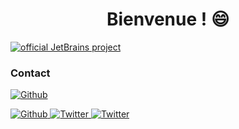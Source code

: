 <h1 align="center">Bienvenue ! 😄</h1>

[![official JetBrains project](http://jb.gg/badges/official.svg)](https://www.jetbrains.com/)

### Contact
[![Github](https://img.shields.io/badge/GitHub-%2312100E.svg?&style=for-the-badge&logo=Github&logoColor=white)](https://github.com/GaetanOff)
<p>
  <a href="https://github.com/GaetanOff" target="_blank">
    <img alt="Github" src="https://img.shields.io/badge/GitHub-%2312100E.svg?&style=for-the-badge&logo=Github&logoColor=white" />
  </a> 
  <a href="https://twitter.com/Gaetan_Off" target="_blank">
    <img alt="Twitter" src="https://img.shields.io/badge/twitter-%231DA1F2.svg?&style=for-the-badge&logo=twitter&logoColor=white" />
  </a> 
    <a href="https://discord.bio/p/gaetan7171" target="_blank">
    <img alt="Twitter" src="https://img.shields.io/badge/Discord-738ADB?style=for-the-badge" />
  </a> 
</p>

